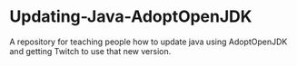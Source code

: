 # Updating-Java-AdoptOpenJDK
A repository for teaching people how to update java using AdoptOpenJDK and getting Twitch to use that new version.
